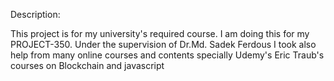 Description:

This project is for my university's required course.
I am doing this for my PROJECT-350.
Under the supervision of  Dr.Md. Sadek Ferdous
I took also help from many online courses and contents specially Udemy's Eric Traub's courses on Blockchain and javascript
